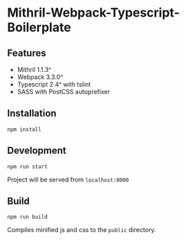 # Mithril-Webpack-Typescript-Boilerplate

## Features
- Mithril 1.1.3^
- Webpack 3.3.0^
- Typescript 2.4^ with tslint
- SASS with PostCSS autoprefixer

## Installation

```npm install```

## Development

```npm run start```

Project will be served from `localhost:8000`

## Build

```npm run build```

Compiles minified js and css to the `public` directory.